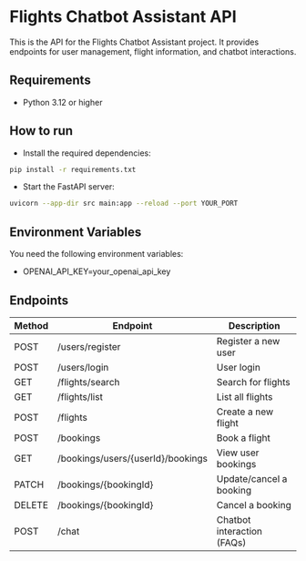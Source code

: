 # Flights Chatbot Assistant API

This is the API for the Flights Chatbot Assistant project. It provides endpoints for user management, flight information, and chatbot interactions.

## Requirements

- Python 3.12 or higher

## How to run

- Install the required dependencies:

```bash
pip install -r requirements.txt
```

- Start the FastAPI server:

```bash
uvicorn --app-dir src main:app --reload --port YOUR_PORT
```

## Environment Variables

You need the following environment variables:

- OPENAI_API_KEY=your_openai_api_key

## Endpoints

| Method | Endpoint                           | Description                       |
|--------|------------------------------------|-----------------------------------|
| POST   | /users/register                    | Register a new user               |
| POST   | /users/login                       | User login                        |
| GET    | /flights/search                    | Search for flights                |
| GET    | /flights/list                      | List all flights                  |
| POST   | /flights                           | Create a new flight               |
| POST   | /bookings                          | Book a flight                     |
| GET    | /bookings/users/{userId}/bookings  | View user bookings                |
| PATCH  | /bookings/{bookingId}              | Update/cancel a booking           |
| DELETE | /bookings/{bookingId}              | Cancel a booking                  |
| POST   | /chat                              | Chatbot interaction (FAQs)        |
